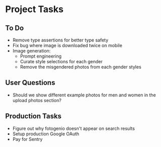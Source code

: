 # Project Tasks

## To Do
- Remove type assertions for better type safety
- Fix bug where image is downloaded twice on mobile
- Image generation:
  - Prompt engineering
  - Curate style selections for each gender
  - Remove the misgendered photos from each gender styles

## User Questions
- Should we show different example photos for men and women in the upload photos section?

## Production Tasks
- Figure out why fotogenio doesn't appear on search results
- Setup production Google OAuth
- Pay for Sentry
